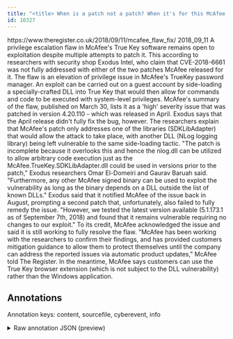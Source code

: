 ```yaml
---
title: "<title> When is a patch not a patch? When it's for this McAfee password bug  </title>"
id: 10327
---
```


<title> When is a patch not a patch? When it's for this McAfee password bug  </title>
<source> https://www.theregister.co.uk/2018/09/11/mcafee_flaw_fix/ </source>
<date> 2018_09_11 </date>
<text>
A privilege escalation flaw in McAfee's True Key software remains open to exploitation despite multiple attempts to patch it.
This according to researchers with security shop Exodus Intel, who claim that CVE-2018-6661 was not fully addressed with either of the two patches McAfee released for it.
The flaw is an elevation of privilege issue in McAfee's TrueKey password manager. An exploit can be carried out on a guest account by side-loading a specially-crafted DLL into True Key that would then allow for commands and code to be executed with system-level privileges.
McAfee's summary of the flaw, published on March 30, lists it as a 'high' severity issue that was patched in version 4.20.110 - which was released in April.
Exodus says that the April release didn't fully fix the bug, however. The researchers explain that McAfee's patch only addresses one of the libraries (SDKLibAdapter) that would allow the attack to take place, with another DLL (NLog logging library) being left vulnerable to the same side-loading tactic.
"The patch is incomplete because it overlooks this and hence the nlog.dll can be utilized to allow arbitrary code execution just as the McAfee.TrueKey.SDKLibAdapter.dll could be used in versions prior to the patch," Exodus researchers Omar El-Domeiri and Gaurav Baruah said.
"Furthermore, any other McAfee signed binary can be used to exploit the vulnerability as long as the binary depends on a DLL outside the list of known DLLs."
Exodus said that it notified McAfee of the issue back in August, prompting a second patch that, unfortunately, also failed to fully remedy the issue.
"However, we tested the latest version available (5.1.173.1 as of September 7th, 2018) and found that it remains vulnerable requiring no changes to our exploit."
To its credit, McAfee acknowledged the issue and said it is still working to fully resolve the flaw.
"McAfee has been working with the researchers to confirm their findings, and has provided customers mitigation guidance to allow them to protect themselves until the company can address the reported issues via automatic product updates," McAfee told The Register.
In the meantime, McAfee says customers can use the True Key browser extension (which is not subject to the DLL vulnerability) rather than the Windows application.  
</text>



## Annotations

Annotation keys: content, sourcefile, cyberevent, info

<details>
<summary>Raw annotation JSON (preview)</summary>

```json
{
  "content": "A privilege escalation flaw in McAfee's True Key software remains open to exploitation despite multiple attempts to patch it. This according to researchers with security shop Exodus Intel, who claim that CVE-2018-6661 was not fully addressed with either of the two patches McAfee released for it. The flaw is an elevation of privilege issue in McAfee's TrueKey password manager. An exploit can be carried out on a guest account by side-loading a specially-crafted DLL into True Key that would then allow for commands and code to be executed with system-level privileges. McAfee's summary of the flaw, published on March 30, lists it as a 'high' severity issue that was patched in version 4.20.110 - which was released in April. Exodus says that the April release didn't fully fix the bug, however. The researchers explain that McAfee's patch only addresses one of the libraries (SDKLibAdapter) that would allow the attack to take place, with another DLL (NLog logging library) being left vulnerable to the same side-loading tactic. \"The patch is incomplete because it overlooks this and hence the nlog.dll can be utilized to allow arbitrary code execution just as the McAfee.TrueKey.SDKLibAdapter.dll could be used in versions prior to the patch,\" Exodus researchers Omar El-Domeiri and Gaurav Baruah said. \"Furthermore, any other McAfee signed binary can be used to exploit the vulnerability as long as the binary depends on a DLL outside the list of known DLLs.\" Exodus said that it notified McAfee of the issue back in August, prompting a second patch that, unfortunately, also failed to fully remedy the issue. \"However, we tested the latest version available (5.1.173.1 as of September 7th, 2018) and found that it remains vulnerable requiring no changes to our exploit.\" To its credit, McAfee acknowledged the issue and said it is still working to fully resolve the flaw. \"McAfee has been working with the researchers to confirm their findings, and has provided customers mitigation guidance to allow them to protect themselves until the company can address the reported issues via automatic product updates,\" McAfee told The Register. In the meantime, McAfee says customers can use the True Key browser extension (which is not subject to the DLL vulnerability) rather than the Windows application.  ",
  "sourcefile": "10327.txt",
  "cyberevent": {
    "hopper": [
      {
        "index": 0,
        "relation": "Same",
        "events": [
          {
            "index": "E4",
            "type": "Vulnerability-related",
            "realis": "Actual",
            "nugget": {
              "startOffset": 665,
              "index": "T14",
              "endOffset": 676,
              "text": "was patched"
            },
            "argument": [
              {
                "index": "T15",
                "text": "a 'high' severity issue",
                "endOffset": 659,
                "role": {
                  "type": "Vulnerability"
                },
                "startOffset": 636,
                "type": "Vulnerability"
              },
              {
                "index": "T11",
                "text": "version 4.20.110",
                "endOffset": 696,
                "role": {
                  "type": "Patch-Number"
                },
                "startOffset": 680,
                "type": "Version"
              }
            ],
            "subtype": "PatchVulnerability"
          },
          {
            "index": "E5",
            "type": "Vulnerability-related",
            "realis": "Actual",
            "nugget": {
              "startOffset": 705,
              "index": "T12",
              "endOffset": 717,
              "text": "was released"
            },
            "argument": [
              {
                "index": "T13",
                "text": "April",
                "endOffset": 726,
                "role": {
                  "type": "Time"
                },
                "startOff
```
</details>
